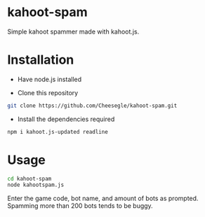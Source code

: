 # kahoot-spam
Simple kahoot spammer made with kahoot.js.

# Installation

+ Have node.js installed

+ Clone this repository
```bash
git clone https://github.com/Cheesegle/kahoot-spam.git
```

+ Install the dependencies required
```bash
npm i kahoot.js-updated readline
```

# Usage

```bash
cd kahoot-spam
node kahootspam.js
```

Enter the game code, bot name, and amount of bots as prompted. Spamming more than 200 bots tends to be buggy.

